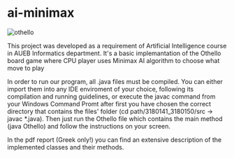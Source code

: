 # ai-minimax

![othello](https://user-images.githubusercontent.com/79640797/109201722-d5338080-77aa-11eb-9714-deb558b2ab7d.png)

This project was developed as a requirement of Artificial Intelligence course in AUEB Informatics department. It's a basic implemantation of the Othello board game where CPU player uses Minimax AI algorithm to choose what move to play

In order to run our program, all .java files must be compiled. You can either import them into any IDE enviroment of your choice, following its compilation and running guidelines, or execute the javac command from your Windows Command Promt after first you have chosen the correct directory that contains the files' folder (cd path/3180141_3180150/src -> javac *.java). Then just run the Othello file which contains the main method (java Othello) and follow the instructions on your screen.

In the pdf report (Greek only!) you can find an extensive description of the implemented classes and their methods. 
